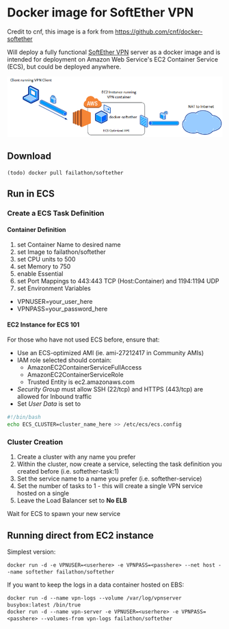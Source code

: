 # Docker image for SoftEther VPN

Credit to cnf, this image is a fork from https://github.com/cnf/docker-softether

Will deploy a fully functional [SoftEther VPN](https://www.softether.org) server as a docker image and is intended for deployment on Amazon Web Service's EC2 Container Service (ECS), but could be deployed anywhere.

![overview diagram](https://raw.githubusercontent.com/failathon/docker-softether/master/misc/overview.png)

## Download

    (todo) docker pull failathon/softether

## Run in ECS

### Create a ECS Task Definition

#### Container Definition

1. set Container Name to desired name
2. set Image to failathon/softether
3. set CPU units to 500
4. set Memory to 750
5. enable Essential
6. set Port Mappings to 443:443 TCP (Host:Container) and 1194:1194 UDP
7. set Environment Variables
  * VPNUSER=your_user_here
  * VPNPASS=your_password_here
        
#### EC2 Instance for ECS 101
For those who have not used ECS before, ensure that:

* Use an ECS-optimized AMI (ie. ami-27212417 in Community AMIs)
* IAM role selected should contain:
  * AmazonEC2ContainerServiceFullAccess
  * AmazonEC2ContainerServiceRole
  * Trusted Entity is ec2.amazonaws.com
* *Security Group* must allow SSH (22/tcp) and HTTPS (443/tcp) are allowed for Inbound traffic
* Set *User Data* is set to
```bash
#!/bin/bash
echo ECS_CLUSTER=cluster_name_here >> /etc/ecs/ecs.config
```        

### Cluster Creation
1. Create a cluster with any name you prefer
2. Within the cluster, now create a service, selecting the task definition you created before (i.e. softether-task:1)
3. Set the service name to a name you prefer (i.e. softether-service)
4. Set the number of tasks to 1 - this will create a single VPN service hosted on a single 
5. Leave the Load Balancer set to __No ELB__

Wait for ECS to spawn your new service


## Running direct from EC2 instance

Simplest version:

    docker run -d -e VPNUSER=<userhere> -e VPNPASS=<passhere> --net host --name softether failathon/softether

If you want to keep the logs in a data container hosted on EBS:

    docker run -d --name vpn-logs --volume /var/log/vpnserver busybox:latest /bin/true
    docker run -d --name vpn-server -e VPNUSER=<userhere> -e VPNPASS=<passhere> --volumes-from vpn-logs failathon/softether
